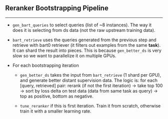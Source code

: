 ## Reranker Bootstrapping Pipeline 
---
* `gen_bart_queries` to select queries (list of ~8 instances). The way it does it is selecting from ds data (not the raw upstream training data).

* `bart_retrieve` uses the queries generated from the previous step and retrieve with bart0 retriever (it filters out examples from the same **task**). It can shard the result into pieces. This is because `gen_better_ds` is very slow so we want to parallelize it on multiple GPUs. 

* For each bootstrapping iteration

    * `gen_better_ds` takes the input from `bart_retrieve` (1 shard per GPU), and generate better distant supervision data. The logic is: for each [query, retrieved] pair: rerank (if not the first iteration) -> take top 100 -> sort by loss delta on test data (data from same task as query) -> top as positive, bottom as negative. 

    * `tune_reranker` if this is first iteration. Train it from scratch, otherwise train it with a smaller learning rate. 